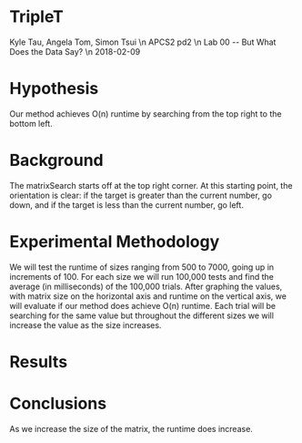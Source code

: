 # TripleT

Kyle Tau, Angela Tom, Simon Tsui
\n APCS2 pd2
\n Lab 00 -- But What Does the Data Say?
\n 2018-02-09

# Hypothesis
Our method achieves O(n) runtime by searching from the top right to the bottom left.

# Background
The matrixSearch starts off at the top right corner. At this starting point, the orientation is clear: if the target is greater than the current number, go down, and if the target is less than the current number, go left. 

# Experimental Methodology
We will test the runtime of sizes ranging from 500 to 7000, going up in increments of 100.
For each size we will run 100,000 tests and find the average (in milliseconds) of the 100,000 trials.
After graphing the values, with matrix size on the horizontal axis and runtime on the vertical axis, we will evaluate if our method does achieve O(n) runtime. 
Each trial will be searching for the same value but throughout the different sizes we will increase the value as the size increases.

# Results

# Conclusions
As we increase the size of the matrix, the runtime does increase. 
